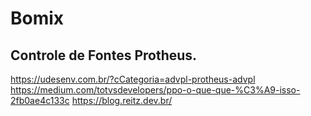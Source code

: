 # Bomix

## Controle de Fontes Protheus.


https://udesenv.com.br/?cCategoria=advpl-protheus-advpl
https://medium.com/totvsdevelopers/ppo-o-que-que-%C3%A9-isso-2fb0ae4c133c
https://blog.reitz.dev.br/